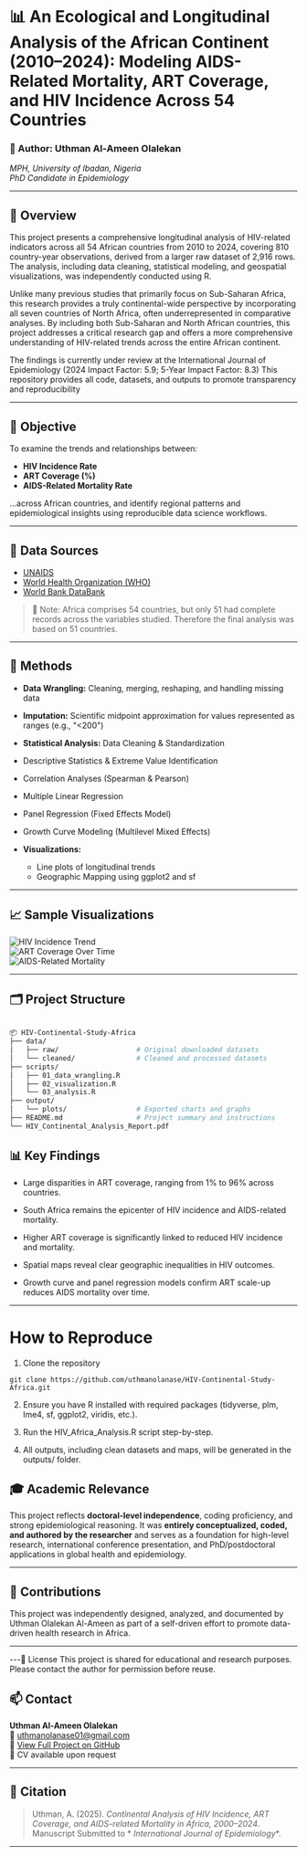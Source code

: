 # 📊 An Ecological and Longitudinal Analysis of the African Continent (2010–2024): Modeling AIDS-Related Mortality, ART Coverage, and HIV Incidence Across 54 Countries


### 🧠 Author: Uthman Al-Ameen Olalekan  
*MPH, University of Ibadan, Nigeria*  
*PhD Candidate in Epidemiology*

---

## 📌 Overview


This project presents a comprehensive longitudinal analysis of HIV-related indicators across all 54 African countries from 2010 to 2024, covering 810 country-year observations, derived from a larger raw dataset of 2,916 rows. The analysis, including data cleaning, statistical modeling, and geospatial visualizations, was independently conducted using R.

Unlike many previous studies that primarily focus on Sub-Saharan Africa, this research provides a truly continental-wide perspective by incorporating all seven countries of North Africa, often underrepresented in comparative analyses. By including both Sub-Saharan and North African countries, this project addresses a critical research gap and offers a more comprehensive understanding of HIV-related trends across the entire African continent.

The findings is currently under review at the International Journal of Epidemiology (2024 Impact Factor: 5.9; 5-Year Impact Factor: 8.3)
This repository provides all code, datasets, and outputs to promote transparency and reproducibility

---

## 🧪 Objective

To examine the trends and relationships between:

- **HIV Incidence Rate**
- **ART Coverage (%)**
- **AIDS-Related Mortality Rate**

...across African countries, and identify regional patterns and epidemiological insights using reproducible data science workflows.

---

## 📂 Data Sources

- [UNAIDS](https://aidsinfo.unaids.org/)
- [World Health Organization (WHO)](https://www.who.int/data)
- [World Bank DataBank](https://databank.worldbank.org/)

> 📝 Note: Africa comprises 54 countries, but only 51 had complete records across the variables studied. Therefore the final analysis was based on 51 countries.

---

## 🔧 Methods

- **Data Wrangling:** Cleaning, merging, reshaping, and handling missing data  
- **Imputation:** Scientific midpoint approximation for values represented as ranges (e.g., "<200")  
- **Statistical Analysis:**
  Data Cleaning & Standardization

- Descriptive Statistics & Extreme Value Identification

- Correlation Analyses (Spearman & Pearson)

- Multiple Linear Regression

- Panel Regression (Fixed Effects Model)

- Growth Curve Modeling (Multilevel Mixed Effects)


- **Visualizations:**
  - Line plots of longitudinal trends
  - Geographic Mapping using ggplot2 and sf  

---

## 📈 Sample Visualizations

<!-- Replace with your uploaded images -->
![HIV Incidence Trend](outputs/maps/HIV_Incidence_Africa_2024.png)  
![ART Coverage Over Time](https://github.com/uthmanolanase/HIV-Continental-Study-Africa/blob/main/outputs/maps/ART_Coverage_Africa_2024.png)  
![AIDS-Related Mortality](https://github.com/uthmanolanase/HIV-Continental-Study-Africa/blob/main/outputs/maps/AIDS_Mortality_Africa_2024.png)

---

## 🗂️ Project Structure

```bash

📦 HIV-Continental-Study-Africa
├── data/
│   ├── raw/                   # Original downloaded datasets
│   └── cleaned/               # Cleaned and processed datasets
├── scripts/
│   ├── 01_data_wrangling.R
│   ├── 02_visualization.R
│   └── 03_analysis.R
├── output/
│   └── plots/                 # Exported charts and graphs
├── README.md                  # Project summary and instructions
└── HIV_Continental_Analysis_Report.pdf
```

## 📊 Key Findings

- Large disparities in ART coverage, ranging from 1% to 96% across countries.

- South Africa remains the epicenter of HIV incidence and AIDS-related mortality.

- Higher ART coverage is significantly linked to reduced HIV incidence and mortality.

- Spatial maps reveal clear geographic inequalities in HIV outcomes.

- Growth curve and panel regression models confirm ART scale-up reduces AIDS mortality over time.
---
# How to Reproduce
1. Clone the repository 

```
git clone https://github.com/uthmanolanase/HIV-Continental-Study-Africa.git
 ```
2. Ensure you have R installed with required packages (tidyverse, plm, lme4, sf, ggplot2, viridis, etc.).

3. Run the HIV_Africa_Analysis.R script step-by-step.
4. All outputs, including clean datasets and maps, will be generated in the outputs/ folder.
## 🎓 Academic Relevance

This project reflects **doctoral-level independence**, coding proficiency, and strong epidemiological reasoning. It was **entirely conceptualized, coded, and authored by the researcher** and serves as a foundation for high-level research, international conference presentation, and PhD/postdoctoral applications in global health and epidemiology.

---
## 🤝 Contributions

This project was independently designed, analyzed, and documented by Uthman Olalekan Al-Ameen as part of a self-driven effort to promote data-driven health research in Africa.

---
---🔗 License
This project is shared for educational and research purposes. Please contact the author for permission before reuse.
## 📫 Contact

**Uthman Al-Ameen Olalekan**  
📧 uthmanolanase01@gmail.com  
🔗 [View Full Project on GitHub](https://github.com/uthmanolanase/HIV-Continental-Study-Africa)  
🧾 CV available upon request

---

## 🔗 Citation

> Uthman, A. (2025). _Continental Analysis of HIV Incidence, ART Coverage, and AIDS-related Mortality in Africa, 2000–2024_. Manuscript Submitted to * _International Journal of Epidemiology_*.
---
